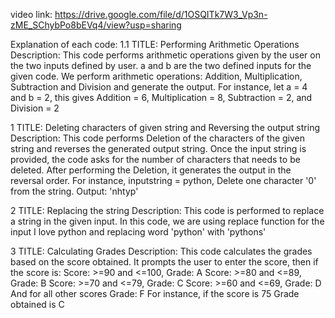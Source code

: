video link: https://drive.google.com/file/d/1OSQITk7W3_Vp3n-zME_SChybPo8bEVq4/view?usp=sharing

Explanation of each code:
1.1
TITLE: Performing Arithmetic Operations
Description: 
This code performs arithmetic operations given by the user on the two inputs defined by user.
a and b are the two defined inputs for the given code.
We perform arithmetic operations: Addition, Multiplication, Subtraction and Division and generate the output.
For instance, let a = 4 and b = 2, this gives Addition = 6, Multiplication = 8, Subtraction = 2, and Division = 2

1
TITLE: Deleting characters of given string and Reversing the output string
Description:
This code performs Deletion of the characters of the given string and reverses the generated output string.
Once the input string is provided, the code asks for the number of characters that needs to be deleted. After performing the Deletion, it generates the output in the reversal order.
For instance, inputstring = python, Delete one character '0' from the string. Output: 'nhtyp'

2
TITLE: Replacing the string 
Description:
This code is performed to replace a string in the given input.
In this code, we are using replace function for the input I love python and replacing word 'python' with 'pythons'

3
TITLE: Calculating Grades
Description:
This code calculates the grades based on the score obtained.
It prompts the user to enter the score, then if the score is:
Score: >=90 and <=100, Grade: A
Score: >=80 and <=89, Grade: B
Score: >=70 and <=79, Grade: C
Score: >=60 and <=69, Grade: D
And for all other scores Grade: F
For instance, if the score is 75 Grade obtained is C

